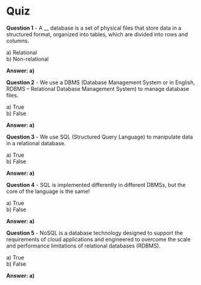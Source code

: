 # Quiz

**Question 1** - A __ database is a set of physical files that store data in a structured format, organized into tables, which are divided into rows and columns.

a) Relational  
b) Non-relational  

**Answer: a)**

**Question 2** - We use a DBMS (Database Management System or in English, RDBMS – Relational Database Management System) to manage database files.

a) True  
b) False  

**Answer: a)**

**Question 3** - We use SQL (Structured Query Language) to manipulate data in a relational database.

a) True  
b) False  

**Answer: a)**

**Question 4** - SQL is implemented differently in different DBMSs, but the core of the language is the same!

a) True  
b) False  

**Answer: a)**

**Question 5** - NoSQL is a database technology designed to support the requirements of cloud applications and engineered to overcome the scale and performance limitations of relational databases (RDBMS).

a) True  
b) False  

**Answer: a)**






